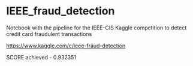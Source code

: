 # IEEE_fraud_detection
Notebook with the pipeline for the IEEE-CIS Kaggle competition to detect credit card fraudulent transactions 

https://www.kaggle.com/c/ieee-fraud-detection

SCORE achieved - 0.932351
